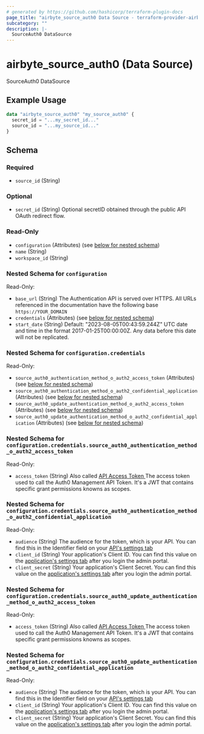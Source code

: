 ```yaml
---
# generated by https://github.com/hashicorp/terraform-plugin-docs
page_title: "airbyte_source_auth0 Data Source - terraform-provider-airbyte"
subcategory: ""
description: |-
  SourceAuth0 DataSource
---
```


# airbyte_source_auth0 (Data Source)

SourceAuth0 DataSource

## Example Usage

```terraform
data "airbyte_source_auth0" "my_source_auth0" {
  secret_id = "...my_secret_id..."
  source_id = "...my_source_id..."
}
```

<!-- schema generated by tfplugindocs -->
## Schema

### Required

- `source_id` (String)

### Optional

- `secret_id` (String) Optional secretID obtained through the public API OAuth redirect flow.

### Read-Only

- `configuration` (Attributes) (see [below for nested schema](#nestedatt--configuration))
- `name` (String)
- `workspace_id` (String)

<a id="nestedatt--configuration"></a>
### Nested Schema for `configuration`

Read-Only:

- `base_url` (String) The Authentication API is served over HTTPS. All URLs referenced in the documentation have the following base `https://YOUR_DOMAIN`
- `credentials` (Attributes) (see [below for nested schema](#nestedatt--configuration--credentials))
- `start_date` (String) Default: "2023-08-05T00:43:59.244Z"
UTC date and time in the format 2017-01-25T00:00:00Z. Any data before this date will not be replicated.

<a id="nestedatt--configuration--credentials"></a>
### Nested Schema for `configuration.credentials`

Read-Only:

- `source_auth0_authentication_method_o_auth2_access_token` (Attributes) (see [below for nested schema](#nestedatt--configuration--credentials--source_auth0_authentication_method_o_auth2_access_token))
- `source_auth0_authentication_method_o_auth2_confidential_application` (Attributes) (see [below for nested schema](#nestedatt--configuration--credentials--source_auth0_authentication_method_o_auth2_confidential_application))
- `source_auth0_update_authentication_method_o_auth2_access_token` (Attributes) (see [below for nested schema](#nestedatt--configuration--credentials--source_auth0_update_authentication_method_o_auth2_access_token))
- `source_auth0_update_authentication_method_o_auth2_confidential_application` (Attributes) (see [below for nested schema](#nestedatt--configuration--credentials--source_auth0_update_authentication_method_o_auth2_confidential_application))

<a id="nestedatt--configuration--credentials--source_auth0_authentication_method_o_auth2_access_token"></a>
### Nested Schema for `configuration.credentials.source_auth0_authentication_method_o_auth2_access_token`

Read-Only:

- `access_token` (String) Also called <a href="https://auth0.com/docs/secure/tokens/access-tokens/get-management-api-access-tokens-for-testing">API Access Token </a> The access token used to call the Auth0 Management API Token. It's a JWT that contains specific grant permissions knowns as scopes.


<a id="nestedatt--configuration--credentials--source_auth0_authentication_method_o_auth2_confidential_application"></a>
### Nested Schema for `configuration.credentials.source_auth0_authentication_method_o_auth2_confidential_application`

Read-Only:

- `audience` (String) The audience for the token, which is your API. You can find this in the Identifier field on your  <a href="https://manage.auth0.com/#/apis">API's settings tab</a>
- `client_id` (String) Your application's Client ID. You can find this value on the <a href="https://manage.auth0.com/#/applications">application's settings tab</a> after you login the admin portal.
- `client_secret` (String) Your application's Client Secret. You can find this value on the <a href="https://manage.auth0.com/#/applications">application's settings tab</a> after you login the admin portal.


<a id="nestedatt--configuration--credentials--source_auth0_update_authentication_method_o_auth2_access_token"></a>
### Nested Schema for `configuration.credentials.source_auth0_update_authentication_method_o_auth2_access_token`

Read-Only:

- `access_token` (String) Also called <a href="https://auth0.com/docs/secure/tokens/access-tokens/get-management-api-access-tokens-for-testing">API Access Token </a> The access token used to call the Auth0 Management API Token. It's a JWT that contains specific grant permissions knowns as scopes.


<a id="nestedatt--configuration--credentials--source_auth0_update_authentication_method_o_auth2_confidential_application"></a>
### Nested Schema for `configuration.credentials.source_auth0_update_authentication_method_o_auth2_confidential_application`

Read-Only:

- `audience` (String) The audience for the token, which is your API. You can find this in the Identifier field on your  <a href="https://manage.auth0.com/#/apis">API's settings tab</a>
- `client_id` (String) Your application's Client ID. You can find this value on the <a href="https://manage.auth0.com/#/applications">application's settings tab</a> after you login the admin portal.
- `client_secret` (String) Your application's Client Secret. You can find this value on the <a href="https://manage.auth0.com/#/applications">application's settings tab</a> after you login the admin portal.


